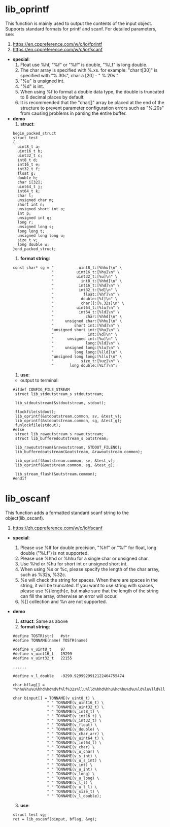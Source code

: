 # lib_oprintf
  This function is mainly used to output the contents of the input object. Supports standard formats for printf and scanf.
  For detailed parameters, see:
  1. https://en.cppreference.com/w/c/io/fprintf
  2. https://en.cppreference.com/w/c/io/fscanf

- **special**:
  1. Float use %hf, "%f" or "%lf" is double, "%Lf" is long double.
  2. The char array is specified with %.xs. for example: "char t[30]" is specified with "%.30s", char a [20] - " %.20s "
  3. "%u" is unsigned int.
  4. "%d" is int.
  5. When using %f to format a double data type, the double is truncated to 6 decimal places by default.
  6. It is recommended that the "char[]" array be placed at the end of the structure to prevent parameter configuration errors such as "%.20s" from causing problems in parsing the entire buffer.
- **demo**
  1. **struct**:
  ~~~
  begin_packed_struct
  struct test
  {
    uint8_t a;
    uint16_t b;
    uint32_t c;
    int8_t d;
    int16_t e;
    int32_t f;
    float g;
    double h;
    char i[32];
    uint64_t j;
    int64_t k;
    char l;
    unsigned char m;
    short int n;
    unsigned short int o;
    int p;
    unsigned int q;
    long r;
    unsigned long s;
    long long t;
    unsigned long long u;
    size_t v;
    long double w;
  }end_packed_struct;
  ~~~
  1. **format string**:
  ~~~
  const char* sg = "           uint8_t:[%hhu]\n" \
                   "          uint16_t:[%hu]\n" \
                   "          uint32_t:[%u]\n" \
                   "            int8_t:[%hhd]\n" \
                   "           int16_t:[%hd]\n" \
                   "           int32_t:[%d]\n" \
                   "             float:[%hf]\n" \
                   "            double:[%f]\n" \
                   "            char[]:[%.32s]\n" \
                   "          uint64_t:[%lu]\n" \
                   "           int64_t:[%ld]\n" \
                   "              char:[%hhd]\n" \
                   "     unsigned char:[%hhu]\n" \
                   "         short int:[%hd]\n" \
                   "unsigned short int:[%hu]\n" \
                   "               int:[%d]\n" \
                   "      unsigned int:[%u]\n" \
                   "              long:[%ld]\n" \
                   "     unsigned long:[%lu]\n" \
                   "         long long:[%lld]\n" \
                   "unsigned long long:[%llu]\n" \
                   "            size_t:[%uz]\n" \
                   "       long double:[%Lf]\n";
  ~~~
  1. **use**:
    -  output to terminal:
   ~~~
  #ifdef CONFIG_FILE_STREAM
    struct lib_stdoutstream_s stdoutstream;

    lib_stdoutstream(&stdoutstream, stdout);

    flockfile(stdout);
    lib_oprintf(&stdoutstream.common, sv, &test_v);
    lib_oprintf(&stdoutstream.common, sg, &test_g);
    funlockfile(stdout);
  #else
    struct lib_rawoutstream_s rawoutstream;
    struct lib_bufferedoutstream_s outstream;

    lib_rawoutstream(&rawoutstream, STDOUT_FILENO);
    lib_bufferedoutstream(&outstream, &rawoutstream.common);

    lib_oprintf(&outstream.common, sv, &test_v);
    lib_oprintf(&outstream.common, sg, &test_g);

    lib_stream_flush(&outstream.common);
  #endif
   ~~~

# lib_oscanf
  This function adds a formatted standard scanf string to the object(lib_oscanf).
  1. https://zh.cppreference.com/w/c/io/fscanf

- **special**:
  1. Please use %lf for double precision, "%hf" or "%f" for float, long double ("%Lf") is not supported.
  2. Please use %hhd or %hhu for a single char or unsigned char.
  3. Use %hd or %hu for short int or unsigned short int.
  4. When using %s or %c, please specify the length of the char array, such as %32s, %32c.
  5. %s will check the string for spaces. When there are spaces in the string, it will be truncated. If you want to use string with spaces, please use %{length}c, but make sure that the length of the string can fill the array, otherwise an error will occur.
  6. %[] collection and %n are not supported.

- **demo**
  1. **struct**:
  Same as above
  1. **format string**:
  ~~~
  #define TOSTR(str)   #str
  #define TONNAME(name) TOSTR(name)

  #define v_uint8_t    97
  #define v_uint16_t   19299
  #define v_uint32_t   22155

  ......

  #define v_l_double   -9299.9299929912122464755474

  char bflag[] = "%hhu%hu%u%hhd%hd%d%f%lf%32s%llu%lld%hhd%hhu%hd%hu%d%u%ld%lu%lld%llu%zu%ld";

  char binput[] = TONNAME(v_uint8_t) \
                 " " TONNAME(v_uint16_t) \
                 " " TONNAME(v_uint32_t) \
                 " " TONNAME(v_int8_t) \
                 " " TONNAME(v_int16_t) \
                 " " TONNAME(v_int32_t) \
                 " " TONNAME(v_float) \
                 " " TONNAME(v_double) \
                 " " TONNAME(v_char_arr) \
                 " " TONNAME(v_uint64_t) \
                 " " TONNAME(v_int64_t) \
                 " " TONNAME(v_char) \
                 " " TONNAME(v_u_char) \
                 " " TONNAME(v_s_int) \
                 " " TONNAME(v_u_s_int) \
                 " " TONNAME(v_int) \
                 " " TONNAME(v_u_int) \
                 " " TONNAME(v_long) \
                 " " TONNAME(v_u_long) \
                 " " TONNAME(v_l_l) \
                 " " TONNAME(v_u_l_l) \
                 " " TONNAME(v_size_t) \
                 " " TONNAME(v_l_double);
  ~~~
  3. **use**:
  ~~~
  struct test vg;
  ret = lib_oscanf(binput, bflag, &vg);
  ~~~